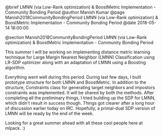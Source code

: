 @brief LMNN (via Low-Rank optimization) & BoostMetric Implementation - Community Bonding Period
@author Manish Kumar
@page Manish2018CommunityBondingPeriod LMNN (via Low-Rank optimization) & BoostMetric Implementation - Community Bonding Period
@date 2018-05-14 18:00:00

@section Manish2018CommunityBondingPeriod LMNN (via Low-Rank optimization) & BoostMetric Implementation - Community Bonding Period

This summer I will be working on implementing distance metric learning technique for Large Margin Nearest Neighbor (LMNN) Classification using LR-SDP optimizer along with an adaptation of LMNN using a Boosting algorithm.

Everything went well during this period. During last few days, I built prototype structure for both LMNN and BoostMetric. In addition to the structure, Constraints class for generating target neighbors and impostors constraints was implemented. It will be shared by both the methods. After completing all the preliminary things, I tried building up the SDP for LMNN, which didn't result in success though. Things got clearer after a long hour of discussion earlier today on IRC. Hopefully, a primal-dual SDP version of LMNN will be ready by the end of the week.

Looking for a great summer ahead with all these cool people here at mlpack. :)
